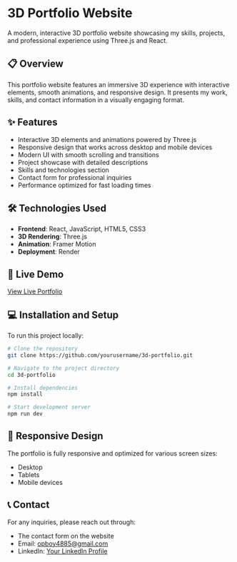 # 3D Portfolio Website

A modern, interactive 3D portfolio website showcasing my skills, projects, and professional experience using Three.js and React.

## 📋 Overview

This portfolio website features an immersive 3D experience with interactive elements, smooth animations, and responsive design. It presents my work, skills, and contact information in a visually engaging format.

## ✨ Features

- Interactive 3D elements and animations powered by Three.js
- Responsive design that works across desktop and mobile devices
- Modern UI with smooth scrolling and transitions
- Project showcase with detailed descriptions
- Skills and technologies section
- Contact form for professional inquiries
- Performance optimized for fast loading times

## 🛠️ Technologies Used

- **Frontend**: React, JavaScript, HTML5, CSS3
- **3D Rendering**: Three.js
- **Animation**: Framer Motion
- **Deployment**: Render

## 🚀 Live Demo

[View Live Portfolio](https://retesh-mourya-portfolio.onrender.com)

## 💻 Installation and Setup

To run this project locally:

```bash
# Clone the repository
git clone https://github.com/yourusername/3d-portfolio.git

# Navigate to the project directory
cd 3d-portfolio

# Install dependencies
npm install

# Start development server
npm run dev
```

## 📱 Responsive Design

The portfolio is fully responsive and optimized for various screen sizes:
- Desktop
- Tablets
- Mobile devices


## 📞 Contact

For any inquiries, please reach out through:
- The contact form on the website
- Email: opboy4885@gmail.com
- LinkedIn: [Your LinkedIn Profile](https://www.linkedin.com/in/retesh-mourya-766646274)
